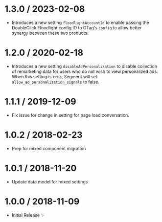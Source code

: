 1.3.0 / 2023-02-08
==================
  * Introduces a new setting `floodlightAccountId` to enable passing the DoubleClick Floodlight config ID to GTag's `config` to allow better synergy between these two products.

1.2.0 / 2020-02-18
==================

  * Introduces a new setting `disableAdPersonalization` to disable collection of remarketing data for users who do not wish to view personalized ads. When this setting is `true`, Segment will set `allow_ad_personalization_signals` to false. 

1.1.1 / 2019-12-09
==================

  * Fix issue for change in setting for page load conversation.

1.0.2 / 2018-02-23
==================

  * Prep for mixed component migration

1.0.1 / 2018-11-20
==================

  * Update data model for mixed settings

1.0.0 / 2018-11-09
==================

  * Initial Release :sparkles:
